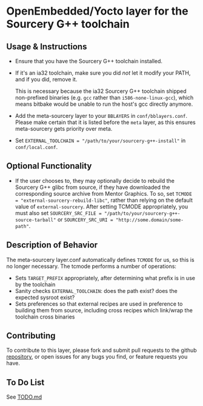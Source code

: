 OpenEmbedded/Yocto layer for the Sourcery G++ toolchain
=======================================================

Usage & Instructions
--------------------

- Ensure that you have the Sourcery G++ toolchain installed.
- If it's an ia32 toolchain, make sure you did *not* let it modify your PATH,
  and if you did, remove it.

  This is necessary because the ia32 Sourcery G++ toolchain
  shipped non-prefixed binaries (e.g. `gcc` rather than `i586-none-linux-gcc`), which
  means bitbake would be unable to run the host's gcc directly anymore.
- Add the meta-sourcery layer to your `BBLAYERS` in `conf/bblayers.conf`. Please make
  certain that it is listed before the `meta` layer, as this ensures meta-sourcery gets
  priority over meta.
- Set `EXTERNAL_TOOLCHAIN = "/path/to/your/sourcery-g++-install"` in `conf/local.conf`.

Optional Functionality
----------------------

- If the user chooses to, they may optionally decide to rebuild the Sourcery G++ glibc
  from source, if they have downloaded the corresponding source archive from Mentor
  Graphics. To so, set `TCMODE = "external-sourcery-rebuild-libc"`, rather than relying
  on the default value of `external-sourcery`. After setting TCMODE appropriately, you
  must also set `SOURCERY_SRC_FILE = "/path/to/your/sourcery-g++-source-tarball"` or
  `SOURCERY_SRC_URI = "http://some.domain/some-path"`.

Description of Behavior
-----------------------

The meta-sourcery layer.conf automatically defines `TCMODE` for us, so this is no longer
necessary.  The tcmode performs a number of operations:

- Sets `TARGET_PREFIX` appropriately, after determining what prefix is in use by the toolchain
- Sanity checks `EXTERNAL_TOOLCHAIN`: does the path exist? does the expected sysroot exist?
- Sets preferences so that external recipes are used in preference to building
  them from source, including cross recipes which link/wrap the toolchain
  cross binaries

Contributing
------------

To contribute to this layer, please fork and submit pull requests to the
github [repository](https://github.com/MentorEmbedded/meta-sourcery), or open
issues for any bugs you find, or feature requests you have.

To Do List
----------

See [TODO.md](TODO.md)
